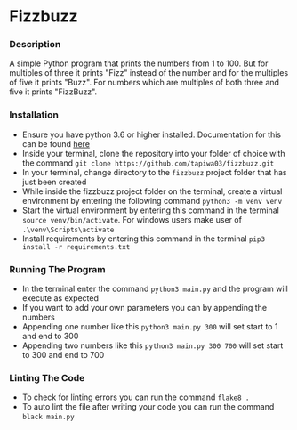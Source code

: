 # Fizzbuzz

### Description

A simple Python program that prints the numbers from 1 to 100. But for multiples of three it prints "Fizz" instead of the number and for the multiples of five it prints "Buzz". For numbers which are multiples of both three and five it prints "FizzBuzz".

### Installation

- Ensure you have python 3.6 or higher installed. Documentation for this can be found [here](https://www.python.org/downloads/)
- Inside your terminal, clone the repository into your folder of choice with the command `git clone https://github.com/tapiwa03/fizzbuzz.git`
- In your terminal, change directory to the `fizzbuzz` project folder that has just been created
- While inside the fizzbuzz project folder on the terminal, create a virtual environment by entering the following command `python3 -m venv venv`
- Start the virtual environment by entering this command in the terminal `source venv/bin/activate`. For windows users make user of `.\venv\Scripts\activate`
- Install requirements by entering this command in the terminal `pip3 install -r requirements.txt`

### Running The Program

- In the terminal enter the command `python3 main.py` and the program will execute as expected
- If you want to add your own parameters you can by appending the numbers
- Appending one number like this `python3 main.py 300` will set start to 1 and end to 300
- Appending two numbers like this `python3 main.py 300 700` will set start to 300 and end to 700

### Linting The Code

- To check for linting errors you can run the command `flake8 .`
- To auto lint the file after writing your code you can run the command `black main.py`
